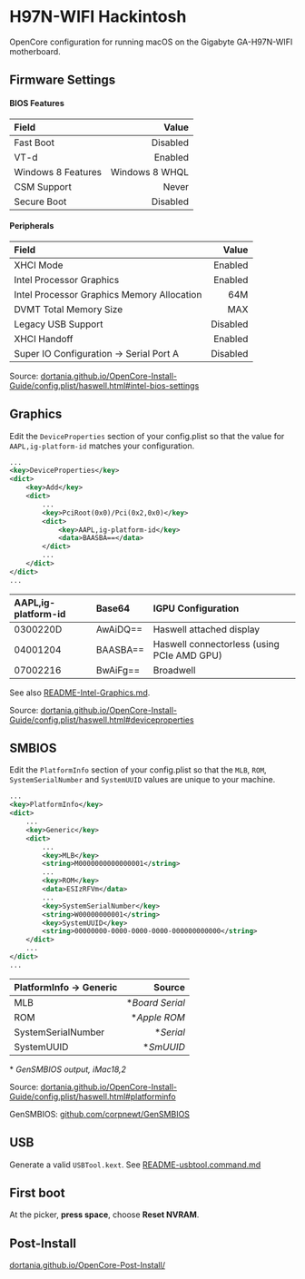 # H97N-WIFI Hackintosh

OpenCore configuration for running macOS on the Gigabyte GA-H97N-WIFI motherboard.

## Firmware Settings

#### BIOS Features

| Field              | Value             |
|:-------------------|------------------:|
| Fast Boot          | Disabled          |
| VT-d               | Enabled           |
| Windows 8 Features | Windows 8 WHQL    |
| CSM Support        | Never             |
| Secure Boot        | Disabled          |

#### Peripherals

| Field                                        | Value    |
|:---------------------------------------------|---------:|
| XHCI Mode                                    | Enabled  |
| Intel Processor Graphics                     | Enabled  |
| Intel Processor Graphics Memory Allocation   | 64M      |
| DVMT Total Memory Size                       | MAX      |
| Legacy USB Support                           | Disabled |
| XHCI Handoff                                 | Enabled  |
| Super IO Configuration &#8594; Serial Port A | Disabled |

Source: [dortania.github.io/OpenCore-Install-Guide/config.plist/haswell.html#intel-bios-settings](https://dortania.github.io/OpenCore-Install-Guide/config.plist/haswell.html#intel-bios-settings)

## Graphics

Edit the ```DeviceProperties``` section of your config.plist so that the value for ```AAPL,ig-platform-id``` matches your configuration.

```xml
...
<key>DeviceProperties</key>
<dict>
    <key>Add</key>
    <dict>
        ...
        <key>PciRoot(0x0)/Pci(0x2,0x0)</key>
        <dict>
            <key>AAPL,ig-platform-id</key>
            <data>BAASBA==</data>
        </dict>
        ...
    </dict>
</dict>
...
```

| AAPL,ig-platform-id | Base64   | IGPU Configuration                         |
|:--------------------|:---------|:-------------------------------------------|
| 0300220D            | AwAiDQ== | Haswell attached display                   |
| 04001204            | BAASBA== | Haswell connectorless (using PCIe AMD GPU) |
| 07002216            | BwAiFg== | Broadwell                                  |

See also [README-Intel-Graphics.md](https://github.com/vulgo/ga-h97n-wifi-hackintosh/blob/main/README-Intel-Graphics.md).

Source: [dortania.github.io/OpenCore-Install-Guide/config.plist/haswell.html#deviceproperties](https://dortania.github.io/OpenCore-Install-Guide/config.plist/haswell.html#deviceproperties)

## SMBIOS

Edit the ```PlatformInfo``` section of your config.plist so that the ```MLB```, ```ROM```, ```SystemSerialNumber``` and ```SystemUUID``` values are unique to your machine.

```xml
...
<key>PlatformInfo</key>
<dict>
    ...
    <key>Generic</key>
    <dict>
        ...
        <key>MLB</key>
        <string>M0000000000000001</string>
        ...
        <key>ROM</key>
        <data>ESIzRFVm</data>
        ...
        <key>SystemSerialNumber</key>
        <string>W00000000001</string>
        <key>SystemUUID</key>
        <string>00000000-0000-0000-0000-000000000000</string>
    </dict>
    ...
</dict>
...
````

| PlatformInfo &#8594; Generic | Source                    |
|:-----------------------------|--------------------------:|
| MLB                          | \**Board Serial*          |
| ROM                          | \**Apple ROM*             |
| SystemSerialNumber           | \**Serial*                |
| SystemUUID                   | \**SmUUID*                |

\* *GenSMBIOS output, iMac18,2*

Source: [dortania.github.io/OpenCore-Install-Guide/config.plist/haswell.html#platforminfo](https://dortania.github.io/OpenCore-Install-Guide/config.plist/haswell.html#platforminfo)

GenSMBIOS: [github.com/corpnewt/GenSMBIOS](https://github.com/corpnewt/GenSMBIOS)

## USB

Generate a valid ```USBTool.kext```. See [README-usbtool.command.md](https://github.com/vulgo/ga-h97n-wifi-hackintosh/blob/main/README-usbtool.command.md)

## First boot

At the picker, **press space**, choose **Reset NVRAM**.

## Post-Install

[dortania.github.io/OpenCore-Post-Install/](https://dortania.github.io/OpenCore-Post-Install/)
